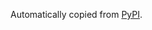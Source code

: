 Automatically copied from [PyPI](https://pypi.org/project/octocat/1.2.3).

<!-- Octocheese: Last Updated 2020-07-04 -->
